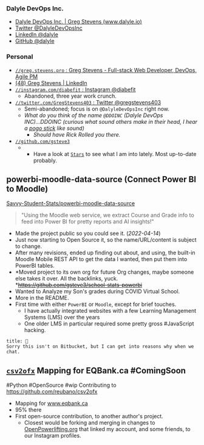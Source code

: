 ### Dalyle DevOps Inc.

- [Dalyle DevOps Inc. | Greg Stevens (www.dalyle.io)](https://www.dalyle.io/)
- [Twitter @DalyleDevOpsInc](https://twitter.com/DalyleDevOpsInc)
- [LinkedIn @dalyle](https://www.linkedin.com/company/76260105/admin/)
- [GitHub @dalyle](https://github.com/dalyle)

### Personal

- [`//greg.stevens.pro` : Greg Stevens - Full-stack Web Developer, DevOps, Agile PM](https://greg.stevens.pro/)
- [(48) Greg Stevens | LinkedIn](https://www.linkedin.com/in/gregstevenstech/)
- [`//instagram.com/diabefit` : Instagram @diabefit](https://www.instagram.com/diabefit/)
	- Abandoned, three year work crunch.
- [`//twitter.com/GregStevens403` : Twitter @gregstevens403](https://twitter.com/gregstevens403)
	- Semi-abandoned; focus is on `@DalyleDevOpsInc` right now.
	- *What do you think of the name `@DDOINC` (Dalyle DevOps INC)...DDOINC (curious what sound others make in their head, I hear a [pogo stick](https://www.youtube.com/watch?v=wz1ca1-_-MY) like sound)*
		- *Should have Rick Rolled you there.*
- [`//github.com/gsteve3`](https://github.com/gsteve3)
	- - Have a look at [`Stars`](https://github.com/gsteve3?tab=stars) to see what I am into lately. Most up-to-date probably.


## powerbi-moodle-data-source (Connect Power BI to Moodle)
[Savvy-Student-Stats/powerbi-moodle-data-source](https://github.com/Savvy-Student-Stats/powerbi-moodle-data-source)

> "Using the Moodle web service, we extract Course and Grade info to feed into Power BI for pretty reports and AI insights!"

- Made the project public so you could see it. (*2022-04-14*)
- Just now starting to Open Source it, so the name/URL/content is subject to change.
- After many revisions, ended up finding out about, and using, the built-in Moodle Mobile REST API to get the data I wanted, then put them into PowerBI tables.
- *Moved project to its own org for future Org changes, maybe someone else takes it over. All the backlinks, yuck. *~~https://github.com/gsteve3/school-stats-powerbi~~
- Wanted to Analyze my Son's grades during COVID Virtual School.
- More in the README.
- First time with either `PowerBI` or `Moodle`, except for brief touches.
	- I have actually integrated websites with a few Learning Management Systems (LMS) over the years
	- One older LMS in particular required some pretty gross #JavaScript hacking.


```ad-warning
title: 🙏
Sorry this isn't on Bitbucket, but I can get into reasons why when we chat.
```


## [`csv2ofx`](https://github.com/reubano/csv2ofx) Mapping for EQBank.ca #ComingSoon
#Python #OpenSource #wip
Contributing to https://github.com/reubano/csv2ofx
- Mapping for www.eqbank.ca
- 95% there
- First open-source contribution, to another author's project.
	- Closest would be forking and merging in changes to [OpenPowerlifting.org](https://www.openpowerlifting.org/u/gregstevens) that linked my account, and some friends, to our Instagram profiles.


